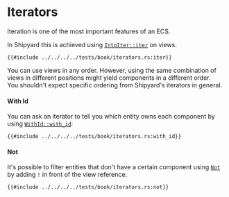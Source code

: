 # Iterators

Iteration is one of the most important features of an ECS.

In Shipyard this is achieved using [`IntoIter::iter`](https://docs.rs/shipyard/0.5/shipyard/trait.IntoIter.html#tymethod.iter) on views.

```rust, noplaypen
{{#include ../../../../tests/book/iterators.rs:iter}}
```

You can use views in any order. However, using the same combination of views in different positions might yield components in a different order.  
You shouldn't expect specific ordering from Shipyard's iterators in general.

#### With Id

You can ask an iterator to tell you which entity owns each component by using [`WithId::with_id`](https://docs.rs/shipyard/0.5/shipyard/trait.IntoWithId.html#method.with_id):

```rust, noplaypen
{{#include ../../../../tests/book/iterators.rs:with_id}}
```

#### Not

It's possible to filter entities that don't have a certain component using [`Not`](https://docs.rs/shipyard/0.5/shipyard/struct.Not.html) by adding `!` in front of the view reference.

```rust, noplaypen
{{#include ../../../../tests/book/iterators.rs:not}}
```
